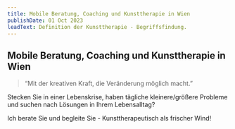 ```yaml
---
title: Mobile Beratung, Coaching und Kunsttherapie in Wien
publishDate: 01 Oct 2023
leadText: Definition der Kunsttherapie - Begriffsfindung. 
---
```


## Mobile Beratung, Coaching und Kunsttherapie in Wien

> “Mit der kreativen Kraft, die Veränderung möglich macht.”

Stecken Sie in einer Lebenskrise, haben tägliche kleinere/größere Probleme und suchen nach Lösungen in Ihrem Lebensalltag?

Ich berate Sie und begleite Sie  - Kunsttherapeutisch als frischer Wind!
